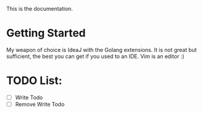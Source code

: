This is the documentation.

# Getting Started

My weapon of choice is IdeaJ with the Golang extensions. It is not great but sufficient, the best you can get if you used to an IDE.
Vim is an editor :)

# TODO List:

 - [ ] Write Todo
 - [ ] Remove Write Todo